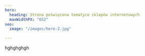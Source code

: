 ```yaml
---
hero:
  heading: Strona poświęcona tematyce sklepów internetowych
  maxWidthPX: "652"
seo:
  image: "/images/hero-2.jpg"

---
```

hghghghgh